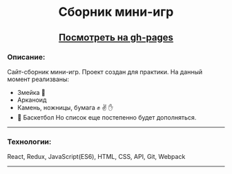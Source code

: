 # <p align="center">Сборник мини-игр</p>
## <div align="center" ><a href="https://nameless501.github.io/mini-games/">Посмотреть на gh-pages</a></div>

### Описание: 
Сайт-сборник мини-игр. Проект создан для практики. На данный момент реализваны:
 - Змейка :snake:
 - Арканоид 
 - Камень, ножницы, бумага :fist: :v: :hand:
 -  :basketball: Баскетбол
Но список еще постепенно будет дополняться.

___


### Технологии: 

React, Redux, JavaScript(ES6), HTML, CSS, API, Git, Webpack
___